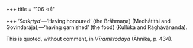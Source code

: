 +++
title = "106 न वै"

+++
‘*Satkṛtya*’—‘Having honoured’ (the Brāhmaṇa) (Medhātithi and
Govindarāja);—‘having garnished’ (the food) (Kullūka and Rāghávānanda).

This is quoted, without comment, in *Vīramitrodaya* (Āhnika, p. 434).


